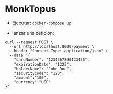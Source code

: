 # MonkTopus

- Ejecutar:
`docker-compose up`

- lanzar una peticion:

```
curl --request POST \
  --url http://localhost:8000/payment \
  --header "Content-Type: application/json" \
  --data '{
    "cardNumber": "1234567890123456",
    "expirationDate": "1223",
    "holderName": "John Doe",
    "securityCode": "123",
    "amount":"100",
    "currency":"USD"
}'
```

